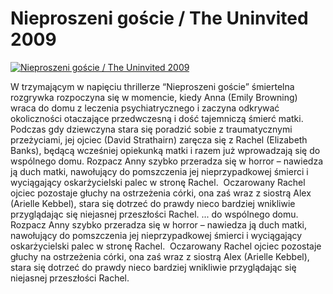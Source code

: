 Nieproszeni goście / The Uninvited 2009 
=============
[![Nieproszeni goście / The Uninvited 2009 ](http://vidos.pl/images/player.gif)](http://vidos.pl/nieproszeni-goscie-the-uninvited-2009)

 W trzymającym w napięciu thrillerze “Nieproszeni goście” śmiertelna rozgrywka rozpoczyna się w momencie, kiedy Anna (Emily Browning) wraca do domu z leczenia psychiatrycznego i zaczyna odkrywać okoliczności otaczające przedwczesną i dość tajemniczą śmierć matki. Podczas gdy dziewczyna stara się poradzić sobie z traumatycznymi przeżyciami, jej ojciec (David Strathairn) zaręcza się z Rachel (Elizabeth Banks), będącą wcześniej opiekunką matki i razem już wprowadzają się do wspólnego domu. Rozpacz Anny szybko przeradza się w horror – nawiedza ją duch matki, nawołujący do pomszczenia jej nieprzypadkowej śmierci i wyciągający oskarżycielski palec w stronę Rachel.  Oczarowany Rachel ojciec pozostaje głuchy na ostrzeżenia córki, ona zaś wraz z siostrą Alex (Arielle Kebbel), stara się dotrzeć do prawdy nieco bardziej wnikliwie przyglądając się niejasnej przeszłości Rachel.  ... do wspólnego domu. Rozpacz Anny szybko przeradza się w horror – nawiedza ją duch matki, nawołujący do pomszczenia jej nieprzypadkowej śmierci i wyciągający oskarżycielski palec w stronę Rachel.  Oczarowany Rachel ojciec pozostaje głuchy na ostrzeżenia córki, ona zaś wraz z siostrą Alex (Arielle Kebbel), stara się dotrzeć do prawdy nieco bardziej wnikliwie przyglądając się niejasnej przeszłości Rachel.
